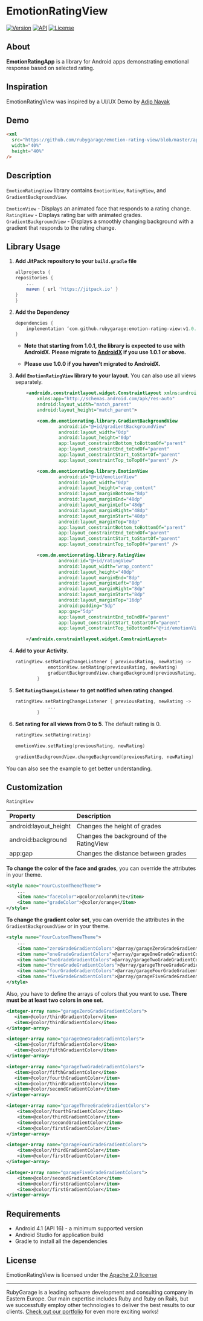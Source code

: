 # EmotionRatingView

[![Version](https://jitpack.io/v/rubygarage/emotion-rating-view.svg?style=flat-square)](https://jitpack.io/#rubygarage/emotion-rating-view)
[![API](https://img.shields.io/badge/API-16%2B-brightgreen.svg?style=flat-square)](https://android-arsenal.com/api?level=16)
[![License](https://img.shields.io/badge/License-Apache%202.0-blue.svg?style=flat-square)](https://opensource.org/licenses/Apache-2.0)

## About

**EmotionRatingApp** is a library for Android apps demonstrating emotional response based on selected rating.

## Inspiration

EmotionRatingView was inspired by a UI/UX Demo by [Adip Nayak](https://dribbble.com/shots/3828382-Feedback)

## Demo

```html
<xml
  src="https://github.com/rubygarage/emotion-rating-view/blob/master/app/src/main/assets/sample.gif"
  width="40%"
  height="40%"
/>
```

## Description

`EmotionRatingView` library contains `EmotionView`, `RatingView`, and `GradientBackgroundView`.

`EmotionView` - Displays an animated face that responds to a rating change.\
`RatingView` - Displays rating bar with animated grades.\
`GradientBackgroundView` - Displays a smoothly changing background with a gradient that responds to the rating change.

## Library Usage

1. **Add **JitPack** repository to your `build.gradle` file**

   ```gradle
   allprojects {
   repositories {
       ...
       maven { url 'https://jitpack.io' }
   }
   }
   ```

2. **Add the Dependency**

   ```gradle
   dependencies {
       implementation ‘com.github.rubygarage:emotion-rating-view:v1.0.1’
   }
   ```

   - **Note that starting from 1.0.1, the library is expected to use with AndroidX. Please migrate to [AndroidX](https://developer.android.com/jetpack/androidx/migrate) if you use 1.0.1 or above.**

   - **Please use 1.0.0 if you haven't migrated to AndroidX.**

3. **Add `EmotionRatingView` library to your layout**.
   You can also use all views separately.

   ```xml
       <androidx.constraintlayout.widget.ConstraintLayout xmlns:android="http://schemas.android.com/apk/res/android"
           xmlns:app="http://schemas.android.com/apk/res-auto"
           android:layout_width="match_parent"
           android:layout_height="match_parent">

           <com.dm.emotionrating.library.GradientBackgroundView
                   android:id="@+id/gradientBackgroundView"
                   android:layout_width="0dp"
                   android:layout_height="0dp"
                   app:layout_constraintBottom_toBottomOf="parent"
                   app:layout_constraintEnd_toEndOf="parent"
                   app:layout_constraintStart_toStartOf="parent"
                   app:layout_constraintTop_toTopOf="parent" />

           <com.dm.emotionrating.library.EmotionView
                   android:id="@+id/emotionView"
                   android:layout_width="0dp"
                   android:layout_height="wrap_content"
                   android:layout_marginBottom="8dp"
                   android:layout_marginEnd="48dp"
                   android:layout_marginLeft="48dp"
                   android:layout_marginRight="48dp"
                   android:layout_marginStart="48dp"
                   android:layout_marginTop="8dp"
                   app:layout_constraintBottom_toBottomOf="parent"
                   app:layout_constraintEnd_toEndOf="parent"
                   app:layout_constraintStart_toStartOf="parent"
                   app:layout_constraintTop_toTopOf="parent" />

           <com.dm.emotionrating.library.RatingView
                   android:id="@+id/ratingView"
                   android:layout_width="wrap_content"
                   android:layout_height="40dp"
                   android:layout_marginEnd="8dp"
                   android:layout_marginLeft="8dp"
                   android:layout_marginRight="8dp"
                   android:layout_marginStart="8dp"
                   android:layout_marginTop="16dp"
                   android:padding="5dp"
                   app:gap="5dp"
                   app:layout_constraintEnd_toEndOf="parent"
                   app:layout_constraintStart_toStartOf="parent"
                   app:layout_constraintTop_toBottomOf="@+id/emotionView" />

       </androidx.constraintlayout.widget.ConstraintLayout>
   ```

4. **Add to your Activity.**

   ```kotlin
   ratingView.setRatingChangeListener { previousRating, newRating ->
               emotionView.setRating(previousRating, newRating)
               gradientBackgroundView.changeBackground(previousRating, newRating)
           }
   ```

5. **Set `RatingChangeListener` to get notified when rating changed**.

   ```kotlin
   ratingView.setRatingChangeListener { previousRating, newRating ->
               ...
           }
   ```

6. **Set rating for all views from 0 to 5**. The default rating is 0.

   ```kotlin
   ratingView.setRating(rating)

   emotionView.setRating(previousRating, newRating)

   gradientBackgroundView.changeBackground(previousRating, newRating)
   ```

You can also see the example to get better understanding.

## Customization

`RatingView`

| Property              | Description                              |
| :-------------------- | :--------------------------------------- |
| android:layout_height | Changes the height of grades             |
| android:background    | Changes the background of the RatingView |
| app:gap               | Changes the distance between grades      |

**To change the color of the face and grades**, you can override the attributes in your theme.

```xml
<style name="YourCustomThemeTheme">
    ...
    <item name="faceColor">@color/colorWhite</item>
    <item name="gradeColor">@color/orange</item>
</style>
```

**To change the gradient color set**, you can override the attributes in the `GradientBackgroundView` or in your theme.

```xml
<style name="YourCustomThemeTheme">
    ...
    <item name="zeroGradeGradientColors">@array/garageZeroGradeGradientColors</item>
    <item name="oneGradeGradientColors">@array/garageOneGradeGradientColors</item>
    <item name="twoGradeGradientColors">@array/garageTwoGradeGradientColors</item>
    <item name="threeGradeGradientColors">@array/garageThreeGradeGradientColors</item>
    <item name="fourGradeGradientColors">@array/garageFourGradeGradientColors</item>
    <item name="fiveGradeGradientColors">@array/garageFiveGradeGradientColors</item>
</style>
```

Also, you have to define the arrays of colors that you want to use. **There must be at least two colors in one set.**

```xml
<integer-array name="garageZeroGradeGradientColors">
   <item>@color/thirdGradientColor</item>
   <item>@color/thirdGradientColor</item>
</integer-array>

<integer-array name="garageOneGradeGradientColors">
   <item>@color/fifthGradientColor</item>
   <item>@color/fifthGradientColor</item>
</integer-array>

<integer-array name="garageTwoGradeGradientColors">
   <item>@color/fifthGradientColor</item>
   <item>@color/fourthGradientColor</item>
   <item>@color/thirdGradientColor</item>
   <item>@color/secondGradientColor</item>
</integer-array>

<integer-array name="garageThreeGradeGradientColors">
    <item>@color/fourthGradientColor</item>
    <item>@color/thirdGradientColor</item>
    <item>@color/secondGradientColor</item>
    <item>@color/firstGradientColor</item>
</integer-array>

<integer-array name="garageFourGradeGradientColors">
    <item>@color/thirdGradientColor</item>
    <item>@color/firstGradientColor</item>
</integer-array>

<integer-array name="garageFiveGradeGradientColors">
    <item>@color/secondGradientColor</item>
    <item>@color/firstGradientColor</item>
    <item>@color/firstGradientColor</item>
</integer-array>
```

## Requirements

- Android 4.1 (API 16) - a minimum supported version
- Android Studio for application build
- Gradle to install all the dependencies

## License

EmotionRatingView is licensed under the [Apache 2.0 license](https://www.apache.org/licenses/LICENSE-2.0)

---

RubyGarage is a leading software development and consulting company in Eastern Europe. Our main expertise includes Ruby and Ruby on Rails, but we successfully employ other technologies to deliver the best results to our clients. [Check out our portfolio](https://rubygarage.org/portfolio) for even more exciting works!

